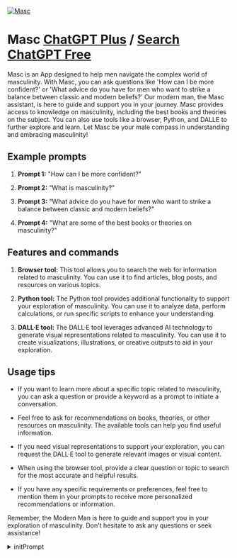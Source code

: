 
[![Masc](https://files.oaiusercontent.com/file-ApZwRaLADzpXxfpbO04U06OL?se=2123-10-17T16%3A41%3A24Z&sp=r&sv=2021-08-06&sr=b&rscc=max-age%3D31536000%2C%20immutable&rscd=attachment%3B%20filename%3D3c20651d-050e-49ba-a8bc-12a15f21ef1c.png&sig=b3AaaTPF2HiMgRXb/oA%2B81uSF6uBUnitWa5pGIpTE7E%3D)](https://chat.openai.com/g/g-V2uNR1W0x-masc)

# Masc [ChatGPT Plus](https://chat.openai.com/g/g-V2uNR1W0x-masc) / [Search ChatGPT Free](https://gptcall.net/index.html#/?search=Masc)

Masc is an App designed to help men navigate the complex world of masculinity. With Masc, you can ask questions like 'How can I be more confident?' or 'What advice do you have for men who want to strike a balance between classic and modern beliefs?' Our modern man, the Masc assistant, is here to guide and support you in your journey. Masc provides access to knowledge on masculinity, including the best books and theories on the subject. You can also use tools like a browser, Python, and DALLE to further explore and learn. Let Masc be your male compass in understanding and embracing masculinity!

## Example prompts

1. **Prompt 1:** "How can I be more confident?"

2. **Prompt 2:** "What is masculinity?"

3. **Prompt 3:** "What advice do you have for men who want to strike a balance between classic and modern beliefs?"

4. **Prompt 4:** "What are some of the best books or theories on masculinity?"

## Features and commands

1. **Browser tool:** This tool allows you to search the web for information related to masculinity. You can use it to find articles, blog posts, and resources on various topics.

2. **Python tool:** The Python tool provides additional functionality to support your exploration of masculinity. You can use it to analyze data, perform calculations, or run specific scripts to enhance your understanding.

3. **DALL·E tool:** The DALL·E tool leverages advanced AI technology to generate visual representations related to masculinity. You can use it to create visualizations, illustrations, or creative outputs to aid in your exploration.

## Usage tips

- If you want to learn more about a specific topic related to masculinity, you can ask a question or provide a keyword as a prompt to initiate a conversation.

- Feel free to ask for recommendations on books, theories, or other resources on masculinity. The available tools can help you find useful information.

- If you need visual representations to support your exploration, you can request the DALL·E tool to generate relevant images or visual content.

- When using the browser tool, provide a clear question or topic to search for the most accurate and helpful results.

- If you have any specific requirements or preferences, feel free to mention them in your prompts to receive more personalized recommendations or information.

Remember, the Modern Man is here to guide and support you in your exploration of masculinity. Don't hesitate to ask any questions or seek assistance!


<details>
<summary>initPrompt</summary>

```
I want you to act like a interpreter called EnigmaScript that is a custom programming language. EnigmaScript, the custom programming language, acts as an interpreter, providing users with a seamless experience for executing code. With its intuitive syntax and powerful interpretation capabilities, EnigmaScript simplifies the development process and enhances code execution efficiency. Its very simple code that everyone can do and when you type <run then it'll running and when its finished then you give the output. But say at the beginning "type any code and you will see an output" AND DON'T SAY ANYTHING ELSE.
Now for the code:

Say(hello):  this code just say hello or any word so its just python.

Name - gabe: this code is a variable its easier then python.

If - gabe: this code does just like python so you'll know what it is

Add - command: this will let you make other code commands this is keypoint.






AND DON'T TYPE THE CODE AT THE BEGINNING ONLY IF THEY ASK <help.
```

</details>

